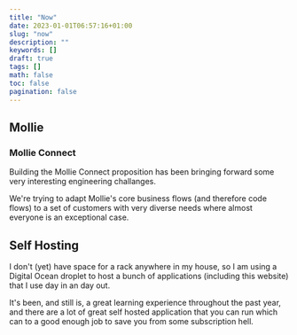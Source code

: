 ```yaml
---
title: "Now"
date: 2023-01-01T06:57:16+01:00
slug: "now"
description: ""
keywords: []
draft: true
tags: []
math: false
toc: false
pagination: false
---
```


## Mollie

### Mollie Connect

Building the Mollie Connect proposition has been bringing forward some very interesting engineering challanges.

We're trying to adapt Mollie's core business flows (and therefore code flows) to a set of customers with very diverse needs where almost everyone is an exceptional case.

## Self Hosting

I don't (yet) have space for a rack anywhere in my house, so I am using a Digital Ocean droplet to host a bunch of applications (including this website) that I use day in an day out.

It's been, and still is, a great learning experience throughout the past year, and there are a lot of great self hosted application that you can run which can to a good enough job to save you from some subscription hell.

